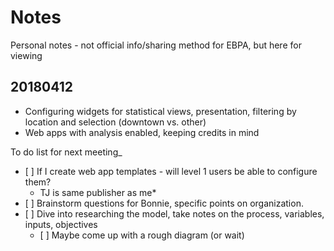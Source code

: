 # Notes

Personal notes - not official info/sharing method for EBPA, but here for viewing

## 20180412

* Configuring widgets for statistical views, presentation, filtering by location and selection \(downtown vs. other\)
* Web apps with analysis enabled, keeping credits in mind

To do list for next meeting\_

* \[ \] If I create web app templates - will level 1 users be able to configure them?
  * TJ is same publisher as me\*
* \[ \] Brainstorm questions for Bonnie, specific points on organization.
* \[ \] Dive into researching the model, take notes on the process, variables, inputs, objectives
  * \[ \] Maybe come up with a rough diagram \(or wait\)



